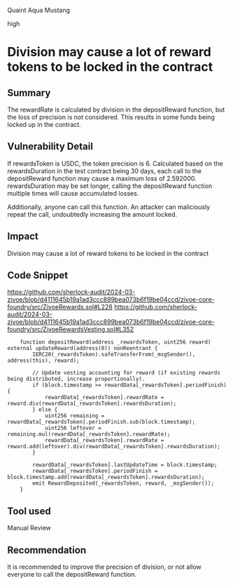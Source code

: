 Quaint Aqua Mustang

high

# Division may cause a lot of reward tokens to be locked in the contract

## Summary
The rewardRate is calculated by division in the depositReward function, but the loss of precision is not considered. This results in some funds being locked up in the contract.

## Vulnerability Detail
If rewardsToken is USDC, the token precision is 6. Calculated based on the rewardsDuration in the test contract being 30 days, each call to the depositReward function may cause a maximum loss of 2.592000. rewardsDuration may be set longer, calling the depositReward function multiple times will cause accumulated losses.

Additionally, anyone can call this function. An attacker can maliciously repeat the call, undoubtedly increasing the amount locked.

## Impact
Division may cause a lot of reward tokens to be locked in the contract

## Code Snippet
https://github.com/sherlock-audit/2024-03-zivoe/blob/d4111645b19a1ad3ccc899bea073b6f19be04ccd/zivoe-core-foundry/src/ZivoeRewards.sol#L228
https://github.com/sherlock-audit/2024-03-zivoe/blob/d4111645b19a1ad3ccc899bea073b6f19be04ccd/zivoe-core-foundry/src/ZivoeRewardsVesting.sol#L352
```solidity
    function depositReward(address _rewardsToken, uint256 reward) external updateReward(address(0)) nonReentrant {
        IERC20(_rewardsToken).safeTransferFrom(_msgSender(), address(this), reward);

        // Update vesting accounting for reward (if existing rewards being distributed, increase proportionally).
        if (block.timestamp >= rewardData[_rewardsToken].periodFinish) {
            rewardData[_rewardsToken].rewardRate = reward.div(rewardData[_rewardsToken].rewardsDuration);
        } else {
            uint256 remaining = rewardData[_rewardsToken].periodFinish.sub(block.timestamp);
            uint256 leftover = remaining.mul(rewardData[_rewardsToken].rewardRate);
            rewardData[_rewardsToken].rewardRate = reward.add(leftover).div(rewardData[_rewardsToken].rewardsDuration);
        }

        rewardData[_rewardsToken].lastUpdateTime = block.timestamp;
        rewardData[_rewardsToken].periodFinish = block.timestamp.add(rewardData[_rewardsToken].rewardsDuration);
        emit RewardDeposited(_rewardsToken, reward, _msgSender());
    }
```

## Tool used

Manual Review

## Recommendation
It is recommended to improve the precision of division, or not allow everyone to call the depositReward function.